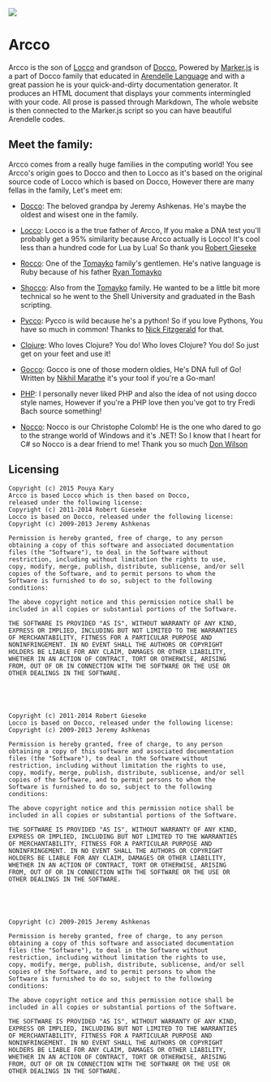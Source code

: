 
![](http://kary.us/GitHubWideImages/Arendelle/arcco/screen.png)<br>

# Arcco

Arcco is the son of [Locco](http://rgieseke.github.com/locco/) and grandson of [Docco](http://jashkenas.github.com/docco/), Powered by [Marker.js](http://web.arendelle.org/developer/marker-studio/) is a part of Docco family that educated in [Arendelle Language](http://web.arendelle.org/) and with a great passion he is your quick-and-dirty documentation generator. It produces an HTML document that displays your comments intermingled with your code. All prose is passed through Markdown, The whole website is then connected to the Marker.js script so you can have beautiful Arendelle codes.


## Meet the family:

Arcco comes from a really huge families in the computing world! You see Arcco's origin goes to Docco and then to Locco as it's based on the original source code of Locco which is based on Docco, However there are many fellas in the family, Let's meet em:

- [Docco](http://jashkenas.github.com/docco/): The beloved grandpa by Jeremy Ashkenas. He's maybe the oldest and wisest one in the family.

- [Locco](http://rgieseke.github.io/locco/): Locco is a the true father of Arcco, If you make a DNA test you'll probably get a 95% similarity because Arcco actually is Locco! It's cool less than a hundred code for Lua by Lua! So thank you [Robert Gieseke](https://github.com/rgieseke)

- [Rocco](http://rtomayko.github.io/rocco/rocco.html): One of the [Tomayko](http://github.com/rtomayko) family's gentlemen. He's native language is Ruby because of his father [Ryan Tomayko](http://github.com/rtomayko)

- [Shocco](http://rtomayko.github.io/shocco/): Also from the [Tomayko](http://github.com/rtomayko) family. He wanted to be a little bit more technical so he went to the Shell University and graduated in the Bash scripting.

- [Pycco](http://fitzgen.github.io/pycco/): Pycco is wild because he's a python! So if you love Pythons, You have so much in common! Thanks to [Nick Fitzgerald](http://github.com/fitzgen) for that.

- [Clojure](http://fogus.github.com/marginalia/): Who loves Clojure? You do! Who loves Clojure? You do! So just get on your feet and use it!

- [Gocco](http://nikhilm.github.io/gocco/): Gocco is one of those modern oldies, He's DNA full of Go! Written by [Nikhil Marathe](https://github.com/nikhilm) it's your tool if you're a Go-man!

- [PHP](http://jquery-jkit.com/sourcemakeup/): I personally never liked PHP and also the idea of not using docco style names, However if you're a PHP love then you've got to try Fredi Bach source something!

- [Nocco](http://dontangg.github.io/nocco/): Nocco is our Christophe Colomb! He is the one who dared to go to the strange world of Windows and it's .NET! So I know that I heart for C# so Nocco is a dear friend to me! Thank you so much [Don Wilson](https://github.com/dontangg)



## Licensing

```
Copyright (c) 2015 Pouya Kary
Arcco is based Locco which is then based on Docco, 
released under the following license:
Copyright (c) 2011-2014 Robert Gieseke
Locco is based on Docco, released under the following license:
Copyright (c) 2009-2013 Jeremy Ashkenas

Permission is hereby granted, free of charge, to any person
obtaining a copy of this software and associated documentation
files (the "Software"), to deal in the Software without
restriction, including without limitation the rights to use,
copy, modify, merge, publish, distribute, sublicense, and/or sell
copies of the Software, and to permit persons to whom the
Software is furnished to do so, subject to the following
conditions:

The above copyright notice and this permission notice shall be
included in all copies or substantial portions of the Software.

THE SOFTWARE IS PROVIDED "AS IS", WITHOUT WARRANTY OF ANY KIND,
EXPRESS OR IMPLIED, INCLUDING BUT NOT LIMITED TO THE WARRANTIES
OF MERCHANTABILITY, FITNESS FOR A PARTICULAR PURPOSE AND
NONINFRINGEMENT. IN NO EVENT SHALL THE AUTHORS OR COPYRIGHT
HOLDERS BE LIABLE FOR ANY CLAIM, DAMAGES OR OTHER LIABILITY,
WHETHER IN AN ACTION OF CONTRACT, TORT OR OTHERWISE, ARISING
FROM, OUT OF OR IN CONNECTION WITH THE SOFTWARE OR THE USE OR
OTHER DEALINGS IN THE SOFTWARE.





Copyright (c) 2011-2014 Robert Gieseke
Locco is based on Docco, released under the following license:
Copyright (c) 2009-2013 Jeremy Ashkenas

Permission is hereby granted, free of charge, to any person
obtaining a copy of this software and associated documentation
files (the "Software"), to deal in the Software without
restriction, including without limitation the rights to use,
copy, modify, merge, publish, distribute, sublicense, and/or sell
copies of the Software, and to permit persons to whom the
Software is furnished to do so, subject to the following
conditions:

The above copyright notice and this permission notice shall be
included in all copies or substantial portions of the Software.

THE SOFTWARE IS PROVIDED "AS IS", WITHOUT WARRANTY OF ANY KIND,
EXPRESS OR IMPLIED, INCLUDING BUT NOT LIMITED TO THE WARRANTIES
OF MERCHANTABILITY, FITNESS FOR A PARTICULAR PURPOSE AND
NONINFRINGEMENT. IN NO EVENT SHALL THE AUTHORS OR COPYRIGHT
HOLDERS BE LIABLE FOR ANY CLAIM, DAMAGES OR OTHER LIABILITY,
WHETHER IN AN ACTION OF CONTRACT, TORT OR OTHERWISE, ARISING
FROM, OUT OF OR IN CONNECTION WITH THE SOFTWARE OR THE USE OR
OTHER DEALINGS IN THE SOFTWARE.





Copyright (c) 2009-2015 Jeremy Ashkenas

Permission is hereby granted, free of charge, to any person
obtaining a copy of this software and associated documentation
files (the "Software"), to deal in the Software without
restriction, including without limitation the rights to use,
copy, modify, merge, publish, distribute, sublicense, and/or sell
copies of the Software, and to permit persons to whom the
Software is furnished to do so, subject to the following
conditions:

The above copyright notice and this permission notice shall be
included in all copies or substantial portions of the Software.

THE SOFTWARE IS PROVIDED "AS IS", WITHOUT WARRANTY OF ANY KIND,
EXPRESS OR IMPLIED, INCLUDING BUT NOT LIMITED TO THE WARRANTIES
OF MERCHANTABILITY, FITNESS FOR A PARTICULAR PURPOSE AND
NONINFRINGEMENT. IN NO EVENT SHALL THE AUTHORS OR COPYRIGHT
HOLDERS BE LIABLE FOR ANY CLAIM, DAMAGES OR OTHER LIABILITY,
WHETHER IN AN ACTION OF CONTRACT, TORT OR OTHERWISE, ARISING
FROM, OUT OF OR IN CONNECTION WITH THE SOFTWARE OR THE USE OR
OTHER DEALINGS IN THE SOFTWARE.

```

